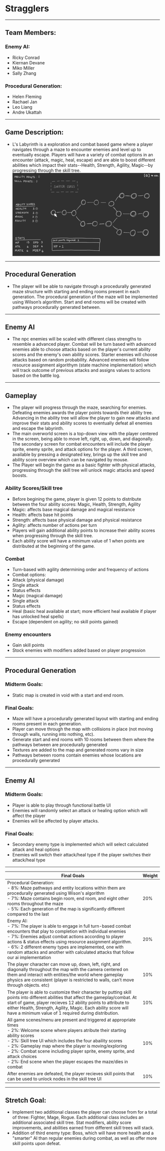 # Stragglers
---
## Team Members:
### Enemy AI:
* Ricky Conrad
* Kiernan Devane
* Miko Miller
* Sally Zhang
### Procedural Generation:
* Helen Fleming
* Rachael Jan
* Leo Liang
* Andre Ukattah
---
## Game Description:
* L's Labyrinth is a exploration and combat based game where a player navigates through a maze to encounter enemies and level up to eventually escape. Players will have a variety of combat options in an encounter (attack, magic, heal, escape) and are able to boost different abilities which impact their stats--Health, Strength, Agility, Magic--by progressing through the skill tree.
![image](/images/skill-tree-V2.jpg)
---
## Procedural Generation
* The player will be able to navigate through a procedurally generated maze structure with starting and ending rooms present in each generation. The procedural generation of the maze will be implemented using Wilson’s algorithm. Start and end rooms will be created with pathways procedurally generated between.
---
## Enemy AI
* The npc enemies will be scaled with different class strengths to resemble a advanced player. Combat will be turn based with advanced enemies able to choose attacks based on the player's current ability scores and the enemy's own ability scores. Starter enemies will choose attacks based on random probability. Advanced enemies will follow resource assignment algorithym (state machine implementation) which will track outcome of previous attacks and assigns values to actions based on the battle log.
---
## Gameplay
* The player will progress through the maze, searching for enemies. Defeating enemies awards the player points towards their ability tree. Advancing in the ability tree will allow the player to gain new attacks and improve their stats and ability scores to eventually defeat all enemies and escape the labyrinth.
* The main overworld screen is a top-down view with the player centered in the screen, being able to move left, right, up, down, and diagonally. The secondary screen for combat encounters will include the player sprite, enemy sprite, and attack options for the player. A third screen, available by pressing a designated key, brings up the skill tree and ability score overview which can be navigated by mouse.
* The Player will begin the game as a basic fighter with physical attacks, progressing through the skill tree will unlock magic attacks and speed boosts.

### Ability Scores/Skill tree
* Before begining the game, player is given 12 points to distribute between the four ability scores: Magic, Health, Strength, Agility
* Magic: affects base magical damage and magical resistance
* Health: affects base hit points
* Strength: affects base physical damage and physical resistance
* Agility: affects number of actions per turn
* Players will gain additional ability points to increase their ability scores when progressing through the skill tree.
* Each ability score will have a minimum value of 1 when points are distributed at the beginning of the game.

### Combat
* Turn-based with agility determining order and frequency of actions
* Combat options:
* Attack (physical damage)
* Single attack
* Status effects
* Magic (magical damage)
* Single attack
* Status effects
* Heal (basic heal available at start; more efficient heal available if player has unlocked heal spells)
* Escape (dependent on agility; no skill points gained)
### Enemy encounters
* Gain skill points
* Stock enemies with modifiers added based on player progression
---
## Procedural Generation
### Midterm Goals:
* Static map is created in void with a start and end room.
### Final Goals:
* Maze will have a procedurally generated layout with starting and ending rooms present in each generation.
* Player can move through the map with collisions in place (not moving through walls, running into nothing, etc).
* Generate start and end rooms with 10 rooms between them where the pathways between are procedurally generated
* Textures are added to the map and generated rooms vary in size
* Pathways between rooms contain enemies whose locations are procedurally generated
---
## Enemy AI
### Midterm Goals:
* Player is able to play through functional battle UI
* Enemies will randomly select an attack or healing option which will affect the player
* Enemies will be affected by player attacks.
### Final Goals:
* Secondary enemy type is implemented which will select calculated attack and heal options
* Enemies will switch their attack/heal type if the player switches their attack/heal type
---
Final Goals | Weight
--- | ---
Procedural Generation:<BR>  -  8%: Maze pathways and entity locations within them are procedurally generated using Wison's algorithm<BR>  -  7%: Maze contains begin room, end room, and eight other rooms throughout the maze<BR>  -  5%: Each generation of the map is significantly different compared to the last | 20%
Enemy AI:<BR>  -  7%: The player is able to engage in full turn-based combat encounters that play to completion with individual enemies<BR>  -  7%: Enemies adjust combat actions according to player actions & status effects using resource assignment algorithm.<BR>  -  6%: 2 different enemy types are implemented, one with random attacks and another with calculated attacks that follow our ai implementation  | 20%
The player character can move up, down, left, right, and diagonally throughout the map with the camera centered on them and interact with entities/the world where gameplay physics are consistent (player is restricted to walls, can’t move through objects. etc) | 10%
The player is able to customize their character by putting skill points into different abilities that affect the gameplay/combat. At start of game, player recieves 12 ability points to attribute to either Health, Strength, Agility, Magic. Each ability score will have a minimum value of 1 required during distribution. | 10%
All game scenes/menu are present and triggered at appropriate times<BR>  -  2%: Welcome scene where players atribute their starting ability scores<BR>  -  2%: Skill tree UI which includes the four abaility scores<BR>  -  2%: Gameplay map where the player is moving/exploring<BR>  -  2%: Combat scene including player sprite, enemy sprite, and attack choices<BR>  -  2%: End scene when the player escapes the maze/dies in combat | 10%
After enemies are defeated, the player recieves skill points that can be used to unlock nodes in the skill tree UI | 10%
---
## Stretch Goal:
* Implement two additional classes the player can choose from for a total of three: Fighter, Mage, Rogue. Each additional class includes an additional associated skill tree. Stat modifiers, ability score improvements, and abilities earned from different skill trees will stack.
* Addition of third enemy type: Boss, which will have more health and a "smarter" AI than regular enemies during combat, as well as offer more skill points upon defeat.
